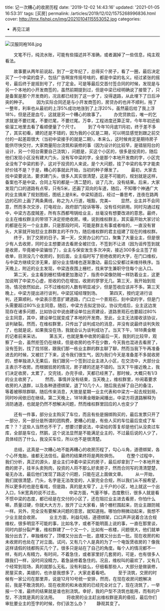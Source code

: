 title: 记一次糟心的收房历程
date: '2019-12-02 14:43:16'
updated: '2021-01-05 16:53:31'
tags: [买房]
permalink: /articles/2019/12/02/1575268996836.html
cover: http://tmx.fishpi.cn/img/20210104115553052.jpg
categories: 
- 再见江湖
---
![汉服同袍168.jpg](http://tmx.fishpi.cn/img/20210104115553052.jpg)

&emsp;&emsp;文笔不行，纯流水账，可能有些描述并不准确，或者漏掉了一些信息，纯主观看法。

&emsp;&emsp;故事要从两年前说起，到了一定年纪了，总得买个房子，看了一圈，最后决定买了一个中梁的盘子，包括广告啊宣传摇号啥的，都是中梁的名义。经过紧张的摇号，最后终于是摇到号了，付了定金。可是等最后交首付签合同的时候，发现是与另一个本地的小开发商签的，虽然前期提到过，但是中梁已经明确说了接管了，只是备案是那个开发商的，况且都已经到了这一步了，没得退路，从此埋下了日后冲突的种子。
&emsp;&emsp;因为实际合同还是与小开发商签的，房贷办的也并不顺利，拖了一整年，利率也从最初的上浮5%成功地涨到了上浮20%，虽然最后给了我上浮18%，但是还是血亏，这就是另一个糟心的故事了。
&emsp;&emsp;办完贷款后，唯一的乞求就是不要烂尾，不要烂尾，不要烂尾。万幸，工程进度还算正常，今年年初还偷偷溜工地里去看了看顺便量了个尺寸。
&emsp;&emsp;到了今年10月底11月初，终于差不多了，其实初看，建的还是不错的，因为我的小区是二期，可以明显感觉到跟之前交付的一起差距很大（当初中梁接手的就是二期）。本来么，这时候肯定是期待房子能供尽快交付，大家商量阳台浇筑和装修的事（因为设计的比较早，是错层阳台的设计，另一个阳台需要自己浇筑），问题是，买这个小区的，很多是投资的，随后他们发现小区没有建大门头，没有写中梁的字，全是那个本地开发商的字，小区完全没有了中梁的影子，这对于投资的人来说，是个大问题，挂了中梁的名字才能卖好价钱不是？于是，糟心的事就此开始，当初的种子爆发了。
&emsp;&emsp;最初，大家去找中梁要说法，要求建门头，很多人其实很清楚，这是不可能的，规划就是这样，备案也不是中梁，合同上写的都是一清二楚的，谈了几次，没有结果。后来，大家发现门口的道路有点窄，只有5米，还画了双向的车道，随后，不知哪个神通广大的业主搞来了规划图纸，图纸上是8米。中梁知道后，经过一番思考，连夜在路两边的石阶上画了两条黄线，称之为人行道，哦豁，完美~
&emsp;&emsp;显然，业主并不会同意，然而多次交涉，打电视台，政府部门投诉等等，没有任何卵用。同时沟通过程中，中梁方态度贼差，所有东西都甩锅给业主，丝毫没有想要改进的意思。最终，业主在维权群主的带领下决定拒绝收房。噢，说到维权群主，其实最开始大家讨论的都是在另一个业主群，只是那段时间，可能是群主有事或者啥的，一直没有冒头，大家就开始怼业主群群主的不作为，随后维权群的君主组建了现在的维权群。
&emsp;&emsp;终于，到了交房的日子。第一天，交房办公的门口，聚集了大量业主，但是很少有人去收房，同时业主想要进去看房全被拦住，不签到不让进（因为谣传签到就是收房，毕竟被中梁骗怕了），业主与保安发生多次冲突，接近300多业主签了拒收单，目测没几个收房的，到后面，业主临时写了拒绝收房的大字，在门口维权，与中梁方继续交涉无果，部分业主情绪也逐渐激动，最后公安都过来维持秩序。当天晚上，附近的业主发现，中梁连夜围上栅栏，找来学生兼职守住每个出入口。
&emsp;&emsp;第二天，业主看到栅栏情绪更加激动了，指责中梁像防贼一样防着业主，这更加说明了中梁方心虚，拒收的仍在增加，收房的寥寥无几。第三天，我开始到现场，情况依然如此，只不过维权的人数有明显减少，但是签收应该并不多。第三天晚上，中梁方提出进行谈判，中梁区域经理到场。
&emsp;&emsp;第四天，按约定进行谈判，还算顺利，中梁表示愿意扩建道路，门口立一个景观石，刻中梁的字，但是门头需要超过80%业主同意。随后，中梁方去拟定协议。协议完成后，业主这边发现存在诸多问题，比如协议中说由建设单位出资建设，道路景观石也要超过80%业主同意，其中，建设单位就变成了本地的开发商，至此，业主无法接收该协议，谈判破裂。然而，在维权群里，只传出了谈判成功的消息，并没有说最终谈判失败了，也就是说，如果我没在场，我就会认为谈判成功了。当天下午，1818黄金眼的记者前来采访。
&emsp;&emsp;第五天，也就是集中收房的最后一天，我到的比较早，观察了一会，虽然拒签仍在继续，但是收房的也不在少数，今天我也混进去看房了，没有签到，找了找邻居，跟我们那一栋业主群的群主聊了聊，然而当我下午再准备进去的时候，又被拦了下来，这令我们很生气，因为我们今天是准备差不多就收房的，想单独进入无果后，我们跟另一个签到过业主进入小区，在交流中，大部分业主表示不收房。而根据验房的情况，房子建的还是不错的。当天下午接近晚上，我们决定收房，太累了，交完钱，办完手续，天都已经黑了。那时候，大概只有1/3的业主收房了。
&emsp;&emsp;然而，事情并没有结束，当天晚上，维权群里，吵闹着要求收房的人退群，以及各种道德绑架，退了10几个人，随后我去掉了自己的备注，等着被移除群聊。随后传来消息，大致是星期一业主代表和中梁方一起去规划局，同时吵闹依旧在继续。第二天晚上，1818黄金眼新闻播出，中梁方将道路解释为消防通道，也就是仍然不想解决问题，然而维权群里回应的人也变少了

&emsp;&emsp;还有一件事，部分业主购买了车位，而且有些是捆绑购买的，最后发票只开了一部分，另一部分是所谓的团购费，更糟心的是，有些人买的车位最后变成了车库？？？这些人当然也不干了，想要讨要说法，中梁给的答复却是他们从没卖过车库，全部是车位，然鹅，这个说法显然是不能满足业主的，不过最后说的人少了，具体经历了什么，我没买车位，所以也不是很清楚。

&emsp;&emsp;总结，这真是一次糟心地不能再糟心的收房历程了，勾心斗角，道德绑架，各个心怀鬼胎，谁都无法信任。最终的结果终将是两败俱伤。
&emsp;&emsp;在整个过程中，我们分析，真正的源头，是业主们冲着中梁买的房子，最后却拿到了一个本地开发商的房子，挂羊头卖狗肉，投资的人将不那么好卖房子，然而合同写的清清楚楚，毫无办法，最后他们发现了路这个问题，只能在这上面做文章。
&emsp;&emsp;从一开始，我们就很清楚，门头，名字是无法改变的，人家完全合规，所以我们从不报希望，所以更多的也是在看戏，但是路，真的是太窄了，上千户的小区，地上就这一个出入口，5米宽真的说不过去。
&emsp;&emsp;中梁方面，气量不够，态度敷衍，很多人就是看不惯中梁的态度，都已经是在交付的小区了，还在阻拦业主进去看房，你怕什么嘛，质量过硬，你就大大方方，放开了让大家看，搞个栅栏围起来，防业主跟防贼一样。另外，完全没有要解决问题的意思，就知道拖。哪怕你稍微动起来，我想不少业主就会收房。
&emsp;&emsp;业主方面，利益勾结，道德绑架，口口声声说着合法合规维权，很多明显不可能的事，比如名字，或者不能明面上说的事，一直在那里谈，同时内部分裂严重，维权群建了一个又一个，比如有一栋楼，问题很大，他们就单独分出去了，单独维权了，顶楼又分出去一批，底楼又分出去一批。现在收房的和未收房的也处在了对立面。试问，又有几个人是真的为了一个电饭煲收房的？像我这样请假的钱都购买几个了。很多只是站在了自己的角度。每个人的情况都不一样，有的人有精力，有时间，不着急住，或者家里好几套房的，可是，也有很多人跟我们一样，没时间没精力，着急装修着急住的。况且，维权叫的最欢了，又有几个经常到现场，真的就那么无私，没有利益么，仔细看那些人，大部分是做装修，房屋买卖，美缝的，也许是我想多了，大家走着看吧。
&emsp;&emsp;至于浇筑，交房的时候有一家公司在那里弄，说是12月10号统一安排，然而，在现在收房问题解决前，我是不敢浇筑的，现在收房的和未收房的已经完全对立了，现在浇筑了，一举报一个准，最终的结果就是谁也别浇筑。幸好，我的户型不浇筑也能用，而有的户型，不浇筑是真的没法用。
&emsp;&emsp;将收房的业主赶出维权群是真的昏招，最后你们审批要业主的签字的时候，你们该怎么办？
&emsp;&emsp;静观其变了。

